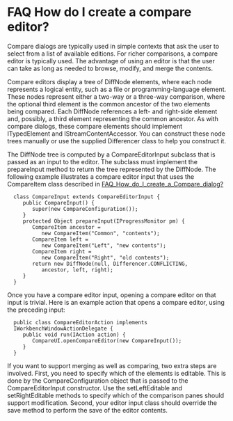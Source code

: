 

FAQ How do I create a compare editor?
=====================================

  

  

Compare dialogs are typically used in simple contexts that ask the user to select from a list of available editions. For richer comparisons, a compare editor is typically used. The advantage of using an editor is that the user can take as long as needed to browse, modify, and merge the contents.

  
Compare editors display a tree of DiffNode elements, where each node represents a logical entity, such as a file or programming-language element. These nodes represent either a two-way or a three-way comparison, where the optional third element is the common ancestor of the two elements being compared. Each DiffNode references a left- and right-side element and, possibly, a third element representing the common ancestor. As with compare dialogs, these compare elements should implement ITypedElement and IStreamContentAccessor. You can construct these node trees manually or use the supplied Differencer class to help you construct it.

  
The DiffNode tree is computed by a CompareEditorInput subclass that is passed as an input to the editor. The subclass must implement the prepareInput method to return the tree represented by the DiffNode. The following example illustrates a compare editor input that uses the CompareItem class described in [FAQ\_How\_do\_I\_create\_a\_Compare_dialog?](./FAQ_How_do_I_create_a_Compare_dialog.md "FAQ How do I create a Compare dialog?")

      class CompareInput extends CompareEditorInput {
         public CompareInput() {
            super(new CompareConfiguration());
         }
         protected Object prepareInput(IProgressMonitor pm) {
            CompareItem ancestor = 
               new CompareItem("Common", "contents");
            CompareItem left = 
               new CompareItem("Left", "new contents");
            CompareItem right = 
               new CompareItem("Right", "old contents");
            return new DiffNode(null, Differencer.CONFLICTING, 
               ancestor, left, right);
         }
      }

Once you have a compare editor input, opening a compare editor on that input is trivial. Here is an example action that opens a compare editor, using the preceding input:

      public class CompareEditorAction implements 
      IWorkbenchWindowActionDelegate {
         public void run(IAction action) {
            CompareUI.openCompareEditor(new CompareInput());
         }
      }

  
If you want to support merging as well as comparing, two extra steps are involved. First, you need to specify which of the elements is editable. This is done by the CompareConfiguration object that is passed to the CompareEditorInput constructor. Use the setLeftEditable and setRightEditable methods to specify which of the comparison panes should support modification. Second, your editor input class should override the save method to perform the save of the editor contents.

